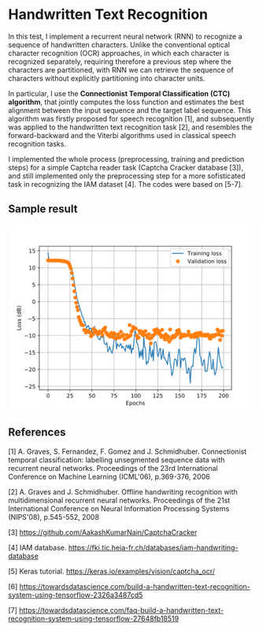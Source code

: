 # Handwritten Text Recognition

In this test, I implement a recurrent neural network (RNN) to recognize a sequence of handwritten characters. Unlike the conventional optical character recognition (OCR) approaches, in which each character is recognized separately, requiring therefore a previous step where  the characters are partitioned, with RNN we can retrieve the sequence of characters without explicitly partitioning into character units.

In particular, I use the **Connectionist Temporal Classification (CTC) algorithm**, that jointly computes the loss function and estimates the best alignment between the input sequence and the target label sequence. This algorithm was firstly proposed for speech recognition [1], and subsequently was applied to the handwritten text recognition task [2], and resembles the forward-backward and the Viterbi algorithms used in classical speech recognition tasks.

I implemented the whole process (preprocessing, training and prediction steps) for a simple Captcha reader task (Captcha Cracker database [3]), and still implemented only the preprocessing step for a more sofisticated task in recognizing the IAM dataset [4]. The codes were based on [5-7].

## Sample result

![](images/ex_hist.png)

## References

[1] A. Graves, S. Fernandez, F. Gomez and J. Schmidhuber. Connectionist temporal classification: labelling unsegmented sequence data with recurrent neural networks. Proceedings of the 23rd International Conference on Machine Learning (ICML'06), p.369-376, 2006

[2] A. Graves and J. Schmidhuber. Offline handwriting recognition with multidimensional recurrent neural networks. Proceedings of the 21st International Conference on Neural Information Processing Systems (NIPS'08), p.545-552, 2008

[3] https://github.com/AakashKumarNain/CaptchaCracker

[4] IAM database. https://fki.tic.heia-fr.ch/databases/iam-handwriting-database

[5] Keras tutorial. https://keras.io/examples/vision/captcha_ocr/

[6] https://towardsdatascience.com/build-a-handwritten-text-recognition-system-using-tensorflow-2326a3487cd5

[7] https://towardsdatascience.com/faq-build-a-handwritten-text-recognition-system-using-tensorflow-27648fb18519
